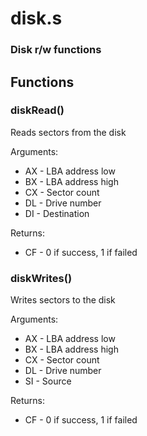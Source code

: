 # disk.s
### Disk r/w functions

## Functions
### diskRead()
Reads sectors from the disk

Arguments:
- AX - LBA address low
- BX - LBA address high
- CX - Sector count
- DL - Drive number
- DI - Destination

Returns:
- CF - 0 if success, 1 if failed

### diskWrites()
Writes sectors to the disk

Arguments:
- AX - LBA address low
- BX - LBA address high
- CX - Sector count
- DL - Drive number
- SI - Source

Returns:
- CF - 0 if success, 1 if failed

